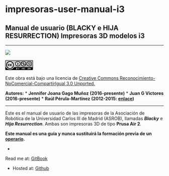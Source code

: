 # impresoras-user-manual-i3

## **Manual de usuario  (BLACKY e HIJA RESURRECTION)  Impresoras 3D modelos i3**



---

![](https://avatars1.githubusercontent.com/u/6586261?v=3&s=200)


![](cc.png)

Este obra está bajo una licencia de [Creative Commons Reconocimiento-NoComercial-CompartirIgual 3.0 Unported.
](http://creativecommons.org/licenses/by-nc-sa/3.0/deed.es_ES)

**Autores:** 
* 
**Jennifer Joana Gago Muñoz (2016-presente)**
* 
**Juan G Victores (2016-presente)**
* 
**Raúl Pérula-Martínez (2012-2015: [enlace](https://docs.google.com/document/d/1b7sLQl3vPjp7CNvayk5mEjHVgoPj9QuWfPiRglXKoq4/pub))**



---


Este es el manual de usuario de las impresoras de la Asociación de Robótica de la Universidad Carlos III de Madrid (ASROB), llamadas ***Blacky*** e ***Hija Resurrection***. Ambas son impresoras 3D de tipo **Prusa Air 2**.




**Este manual es una guía y nunca sustituirá la formación previa de un [operario](http://ieee.uc3m.es/index.php/Operadores#Operadores_Autorizados).**

* 
Read me at: [GitBook](https://www.gitbook.com/book/asrobuc3m/impresoras-user-manual-i3/details)
* Hosted at: [Github](https://github.com/asrob-uc3m/impresoras-user-manual-i3)
